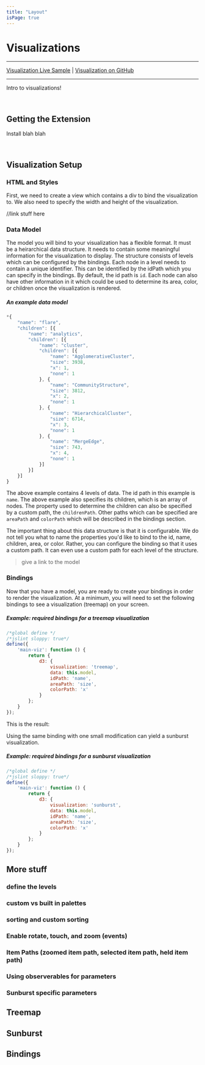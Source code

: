 ```yaml
---
title: "Layout"
isPage: true
---
```


# Visualizations


<hr>

[Visualization Live Sample](http://scalejs.com/scalejs-examples/Visualizations/) |
[Visualization on GitHub](https://github.com/lisovin/scalejs-examples/tree/master/Visualizations)

<hr>

Intro to visualizations!

<br>

## Getting the Extension

Install blah blah

<br>

## Visualization Setup

### HTML and Styles

First, we need to create a view which contains a div to bind the visualization to. 
We also need to specify the width and height of the visualization.

//link stuff here

### Data Model

The model you will bind to your visualization has a flexible format. 
It must be a heirarchical data structure.
It needs to contain some meaningful information for the visualization to display.
The structure consists of levels which can be configured by the bindings.
Each node in a level needs to contain a unique identifier. 
This can be identified by the idPath which you can specify in the bindings.
By default, the id path is `id`. 
Each node can also have other information in it which could be used to determine its area, color, or children
once the visualization is rendered.


##### An example data model
```javascript
*{
    "name": "flare",
    "children": [{
        "name": "analytics",
        "children": [{
            "name": "cluster",
            "children": [{
                "name": "AgglomerativeCluster",
                "size": 3938,
                "x": 1,
                "none": 1
            }, {
                "name": "CommunityStructure",
                "size": 3812,
                "x": 2,
                "none": 1
            }, {
                "name": "HierarchicalCluster",
                "size": 6714,
                "x": 3,
                "none": 1
            }, {
                "name": "MergeEdge",
                "size": 743,
                "x": 4,
                "none": 1
            }]
        }]
    }]
}
```

The above example contains 4 levels of data. The id path in this example is `name`.
The above example also specifies its children, which is an array of nodes.
The property used to determine the children can also be specified by a custom path, the `childrenPath`.
Other paths which can be specified are `areaPath` and `colorPath` which will be described in the bindings section.

The important thing about this data structure is that it is configurable. We do not tell you what to name the properties
you'd like to bind to the id, name, children, area, or color. Rather, you can configure the binding so that it uses a custom path.
It can even use a custom path for each level of the structure. 

> give a link to the model

### Bindings

Now that you have a model, you are ready to create your bindings in order to render the visualization.
At a minimum, you will need to set the following bindings to see a visualization (treemap) on your screen.

##### Example: required bindings for a treemap visualization
```javascript
/*global define */
/*jslint sloppy: true*/
define({
    'main-viz': function () {
        return {
            d3: {
                visualization: 'treemap',
                data: this.model,
                idPath: 'name',
                areaPath: 'size',
                colorPath: 'x'
            }
        };
    }
});
```

This is the result:
<div id="viz1"></div>

Using the same binding with one small modification can yield a sunburst visualization.

##### Example: required bindings for a sunburst visualization
```javascript
/*global define */
/*jslint sloppy: true*/
define({
    'main-viz': function () {
        return {
            d3: {
                visualization: 'sunburst',
                data: this.model,
                idPath: 'name',
                areaPath: 'size',
                colorPath: 'x'
            }
        };
    }
});
```


## More stuff

### define the levels
### custom vs built in palettes
### sorting and custom sorting
### Enable rotate, touch, and zoom (events)
### Item Paths (zoomed item path, selected item path, held item path)
### Using observerables for parameters
### Sunburst specific parameters


## Treemap

## Sunburst

## Bindings